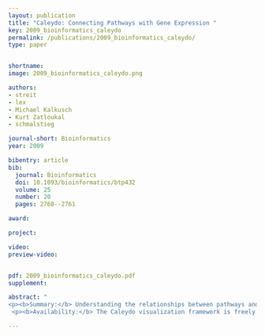 ```yaml
---
layout: publication
title: "Caleydo: Connecting Pathways with Gene Expression "
key: 2009_bioinformatics_caleydo
permalink: /publications/2009_bioinformatics_caleydo/
type: paper


shortname:
image: 2009_bioinformatics_caleydo.png

authors:
- streit
- lex
- Michael Kalkusch
- Kurt Zatloukal
- schmalstieg

journal-short: Bioinformatics
year: 2009

bibentry: article
bib:
  journal: Bioinformatics
  doi: 10.1093/bioinformatics/btp432
  volume: 25
  number: 20
  pages: 2760--2761

award: 

project:

video:
preview-video:


pdf: 2009_bioinformatics_caleydo.pdf
supplement:

abstract: "
<p><b>Summary:</b> Understanding the relationships between pathways and the altered expression of their components in disease conditions can be addressed in a visual data analysis process. Caleydo uses novel visualization techniques to support life science experts in their analysis of gene expression data in the context of pathways and functions of individual genes. Pathways and gene expression visualizations are placed in a 3D scene where selected entities (i.e. genes) are visually connected. This allows Caleydo to seamlessly integrate interactive gene expression visualization with cross-database pathway exploration.</p>
 <p><b>Availability:</b> The Caleydo visualization framework is freely available on www.caleydo.org for non-commercial use. It runs on Windows and Linux and requires a 3D capable graphics card.</p>"

---
```







